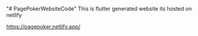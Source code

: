 "# PagePokerWebsiteCode" 
This is flutter generated website its hosted on netlify



https://pagepoker.netlify.app/
